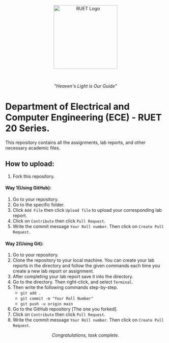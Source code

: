 <p align="center">
  <img src="https://saif1024bd.wordpress.com/wp-content/uploads/2011/06/ruet-monogram-1545x1850.png?w=250" alt="RUET Logo" height="200">
</p><br>


<p align="center"><em>"Heaven's Light is Our Guide"</em></p>

# Department of Electrical and Computer Engineering (ECE) - RUET<br> 20 Series.
This repository contains all the assignments, lab reports, and other necessary academic files.

## How to upload:
1. Fork this repository.
#### Way 1(Using GitHub):
1. Go to your repository.
2. Go to the specific folder. 
3. Click `Add File` then click `Upload file` to upload your corresponding lab report.
4. Click on `Contribute` then click `Pull Request`.
5. Write the commit message `Your Roll number`. Then click on `Create Pull Request`.

#### Way 2(Using Git):
1. Go to your repository.
2. Clone the repository to your local machine. You can create your lab reports in the directory and follow the given commands each time you create a new lab report or assignment.
3. After completing your lab report save it into the directory.
4. Go to the directory. Then right-click, and select `Terminal`.
5. Then write the following commands step-by-step.
   - `git add .`
   - `git commit -m "Your Roll Number"`
   - `git push -u origin main`
6. Go to the GitHub repository [The one you forked].
7. Click on `Contribute` then click `Pull Request`.
8. Write the commit message `Your Roll number`. Then click on `Create Pull Request`.

<p align="center"><em>Congratulations, task complete.</em></p>
